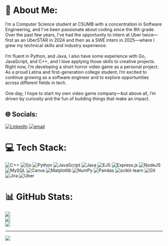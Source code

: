 # 💫 About Me:
I’m a Computer Science student at CSUMB with a concentration in Software Engineering, and I’ve been passionate about coding since the 8th grade. Over the past few years, I’ve had the opportunity to intern at Uber twice—first as an UberSTAR in 2024 and then as a SWE intern in 2025—where I grew my technical skills and industry experience.<br><br>
I’m fluent in Python, and Java, I also have some experience with Go, JavaScript, and C++, and I love applying those skills to creative projects. Right now, I’m developing a short horror video game as a personal project. As a proud Latina and first-generation college student, I’m excited to continue growing as a software engineer and to explore opportunities across different fields in tech. <br><br>
One day, I hope to start my own video game company—but above all, I’m driven by curiosity and the fun of building things that make an impact.


## 🌐 Socials:
[![LinkedIn](https://img.shields.io/badge/LinkedIn-%230077B5.svg?logo=linkedin&logoColor=white)](https://linkedin.com/in/www.linkedin.com/in/duranmariana) [![email](https://img.shields.io/badge/Email-D14836?logo=gmail&logoColor=white)](mailto:marianaduran260@gmail.com) 

# 💻 Tech Stack:
![C++](https://img.shields.io/badge/c++-%2300599C.svg?style=for-the-badge&logo=c%2B%2B&logoColor=white) ![Go](https://img.shields.io/badge/go-%2300ADD8.svg?style=for-the-badge&logo=go&logoColor=white) ![Python](https://img.shields.io/badge/python-3670A0?style=for-the-badge&logo=python&logoColor=ffdd54) ![JavaScript](https://img.shields.io/badge/javascript-%23323330.svg?style=for-the-badge&logo=javascript&logoColor=%23F7DF1E) ![Java](https://img.shields.io/badge/java-%23ED8B00.svg?style=for-the-badge&logo=openjdk&logoColor=white) ![EJS](https://img.shields.io/badge/ejs-%23B4CA65.svg?style=for-the-badge&logo=ejs&logoColor=black) ![Express.js](https://img.shields.io/badge/express.js-%23404d59.svg?style=for-the-badge&logo=express&logoColor=%2361DAFB) ![NodeJS](https://img.shields.io/badge/node.js-6DA55F?style=for-the-badge&logo=node.js&logoColor=white) ![MySQL](https://img.shields.io/badge/mysql-4479A1.svg?style=for-the-badge&logo=mysql&logoColor=white) ![Canva](https://img.shields.io/badge/Canva-%2300C4CC.svg?style=for-the-badge&logo=Canva&logoColor=white) ![Matplotlib](https://img.shields.io/badge/Matplotlib-%23ffffff.svg?style=for-the-badge&logo=Matplotlib&logoColor=black) ![NumPy](https://img.shields.io/badge/numpy-%23013243.svg?style=for-the-badge&logo=numpy&logoColor=white) ![Pandas](https://img.shields.io/badge/pandas-%23150458.svg?style=for-the-badge&logo=pandas&logoColor=white) ![scikit-learn](https://img.shields.io/badge/scikit--learn-%23F7931E.svg?style=for-the-badge&logo=scikit-learn&logoColor=white) ![Git](https://img.shields.io/badge/git-%23F05033.svg?style=for-the-badge&logo=git&logoColor=white) ![Jira](https://img.shields.io/badge/jira-%230A0FFF.svg?style=for-the-badge&logo=jira&logoColor=white) ![Uber](https://img.shields.io/badge/Uber-%23000000.svg?style=for-the-badge&logo=Uber&logoColor=white)
# 📊 GitHub Stats:
![](https://github-readme-stats.vercel.app/api?username=mari-924&theme=dark&hide_border=false&include_all_commits=false&count_private=false)<br/>
![](https://nirzak-streak-stats.vercel.app/?user=mari-924&theme=dark&hide_border=false)<br/>
![](https://github-readme-stats.vercel.app/api/top-langs/?username=mari-924&theme=dark&hide_border=false&include_all_commits=false&count_private=false&layout=compact)

---
[![](https://visitcount.itsvg.in/api?id=mari-924&icon=0&color=0)](https://visitcount.itsvg.in)

<!-- Proudly created with GPRM ( https://gprm.itsvg.in ) -->
